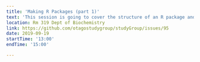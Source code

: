 ```yaml
---
title: 'Making R Packages (part 1)'
text: 'This session is going to cover the structure of an R package and how to go from having a function to your own R package. Bring a laptop with R and RStudio installed'
location: Rm 319 Dept of Biochemistry
link: https://github.com/otagostudygroup/studyGroup/issues/95
date: 2019-09-19
startTime: '13:00'
endTime: '15:00'

---
```


